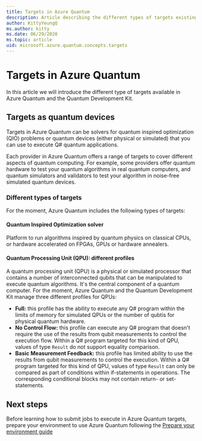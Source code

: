 ```yaml
---
title: Targets in Azure Quantum
description: Article describing the different types of targets existing in Azure Quantum
author: KittyYeungQ
ms.author: kitty
ms.date: 06/29/2020
ms.topic: article
uid: microsoft.azure.quantum.concepts.targets
---
```


# Targets in Azure Quantum

In this article we will introduce the different type of targets available in
Azure Quantum and the Quantum Development Kit.

## Targets as quantum devices

Targets in Azure Quantum can be solvers for quantum inspired optimization (QIO)
problems or quantum devices (either physical or simulated) that you can use to
execute Q# quantum applications.

Each provider in Azure Quantum offers a range of targets to cover different
aspects of quantum computing. For example, some providers offer quantum hardware
to test your quantum algorithms in real quantum computers, and quantum
simulators and validators to test your algorithm in noise-free simulated quantum
devices.

### Different types of targets

For the moment, Azure Quantum includes the following types of targets:

#### Quantum Inspired Optimization solver

Platform to run algorithms inspired by quantum physics on classical CPUs, or
hardware accelerated on FPGAs, GPUs or hardware annealers.

#### Quantum Processing Unit (QPU): different profiles

A quantum processing unit (QPU) is a physical or simulated processor that
contains a number of interconnected qubits that can be manipulated to execute
quantum algorithms. It's the central component of a quantum computer. For the
moment, Azure Quantum and the Quantum Development Kit manage three different
profiles for QPUs:

- **Full:** this profile has the ability to execute any Q# program within the
  limits of memory for simulated QPUs or the number of qubtis for physical
  quantum hardware.
- **No Control Flow:** this profile can execute any Q# program that doesn't
  require the use of the results from qubit measurements to control the
  execution flow. Within a Q# program targeted for this kind of QPU, values of
  type `Result` do not support equality comparison.
- **Basic Measurement Feedback:** this profile has limited ability to use the
  results from qubit measurements to control the execution. Within a Q# program
  targeted for this kind of QPU, values of type `Result` can only be compared as
  part of conditions within if-statements in operations. The corresponding
  conditional blocks may not contain return- or set-statements.

## Next steps

Before learning how to submit jobs to execute in Azure Quantum targets, prepare
your environment to use Azure Quantum following the [Prepare your environment
guide](xref:microsoft.azure.quantum.setup.cli)
